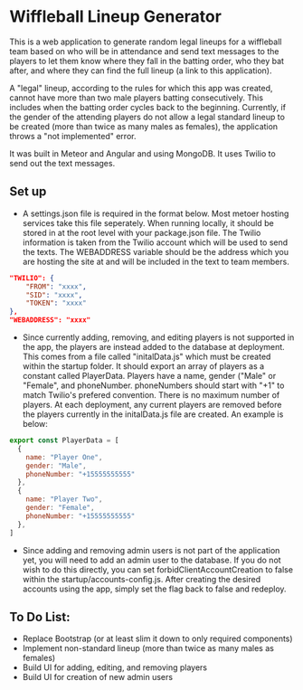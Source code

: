 # Wiffleball Lineup Generator

This is a web application to generate random legal lineups for a wiffleball team based on who will be in attendance and send text messages to the players to let them know where they fall in the batting order, who they bat after, and where they can find the full lineup (a link to this application). 

A "legal" lineup, according to the rules for which this app was created, cannot have more than two male players batting consecutively. This includes when the batting order cycles back to the beginning. Currently, if the gender of the attending players do not allow a legal standard lineup to be created (more than twice as many males as females), the application throws a "not implemented" error.

It was built in Meteor and Angular and using MongoDB. It uses Twilio to send out the text messages.

## Set up
- A settings.json file is required in the format below. Most metoer hosting services take this file seperately. When running locally, it should be stored in at the root level with your package.json file. The Twilio information is taken from the Twilio account which will be used to send the texts. The WEBADDRESS variable should be the address which you are hosting the site at and will be included in the text to team members.

```json
"TWILIO": {
    "FROM": "xxxx",  
    "SID": "xxxx",  
    "TOKEN": "xxxx"
},
"WEBADDRESS": "xxxx"
```

- Since currently adding, removing, and editing players is not supported in the app, the players are instead added to the database at deployment. This comes from a file called "initalData.js" which must be created within the startup folder. It should export an array of players as a constant called PlayerData. Players have a name, gender ("Male" or "Female", and phoneNumber. phoneNumbers should start with "+1" to match Twilio's prefered convention. There is no maximum number of players. At each deployment, any current players are removed before the players currently in the initalData.js file are created. An example is below:

```javascript
export const PlayerData = [
  {
    name: "Player One",
    gender: "Male",
    phoneNumber: "+15555555555"
  },
  {
    name: "Player Two",
    gender: "Female",
    phoneNumber: "+15555555555"
  },
]
```

- Since adding and removing admin users is not part of the application yet, you will need to add an admin user to the database. If you do not wish to do this directly, you can set forbidClientAccountCreation to false within the startup/accounts-config.js. After creating the desired accounts using the app, simply set the flag back to false and redeploy.

## To Do List:
- Replace Bootstrap (or at least slim it down to only required components)
- Implement non-standard lineup (more than twice as many males as females)
- Build UI for adding, editing, and removing players
- Build UI for creation of new admin users
